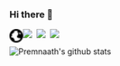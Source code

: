 ### Hi there 👋

<p>
    <a href="https://premnaaath.github.io/">
    <img align="left" width="24px" src="https://raw.githubusercontent.com/iconic/open-iconic/master/svg/globe.svg"  />
    </a>
    <a href="mailto:premnaathvaradharajan@gmail.com">
    <img align="left" width="24px" src="https://cdn.jsdelivr.net/npm/simple-icons@v3/icons/gmail.svg"  />
    </a>
    <a href="https://www.linkedin.com/in/premnaath/">
    <img align="left" width="24px" src="https://cdn.jsdelivr.net/npm/simple-icons@v3/icons/linkedin.svg"  />
    </a>
    <a href="https://twitter.com/premnaaath">
    <img align="left" width="24px" src="https://cdn.jsdelivr.net/npm/simple-icons@v3/icons/twitter.svg"  />
    </a>
</p>

<br>

![Premnaath's github stats](https://github-readme-stats.vercel.app/api?username=premnaaath&show_icons=true&theme=dark&include_all_commits=true&count_private=true&show_icons=true&hide=issues,stars)
